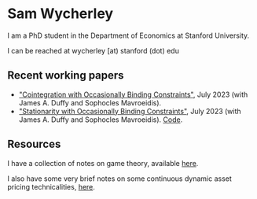 # Sam Wycherley

I am a PhD student in the Department of Economics at Stanford University.

I can be reached at wycherley [at) stanford (dot) edu

## Recent working papers
- ["Cointegration with Occasionally Binding Constraints"](https://arxiv.org/abs/2211.09604), July 2023 (with James A. Duffy and Sophocles Mavroeidis).
- ["Stationarity with Occasionally Binding Constraints"](https://arxiv.org/abs/2307.06190), July 2023 (with James A. Duffy and Sophocles Mavroeidis). [Code](https://github.com/samwycherley/ThresholdStability.jl).

## Resources
I have a collection of notes on game theory, available [here](https://github.com/samwycherley/theory-notes).

I also have some very brief notes on some continuous dynamic asset pricing technicalities, [here](https://github.com/samwycherley/finance-notes).
